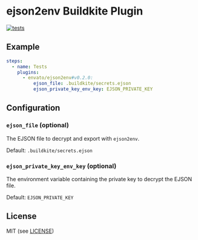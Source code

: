 # ejson2env Buildkite Plugin

[![tests](https://github.com/envato/ejson2env-buildkite-plugin/actions/workflows/tests.yml/badge.svg?branch=main)](https://github.com/envato/ejson2env-buildkite-plugin/actions/workflows/tests.yml)

## Example

```yml
steps:
  - name: Tests
    plugins:
      - envato/ejson2env#v0.2.0:
          ejson_file: .buildkite/secrets.ejson
          ejson_private_key_env_key: EJSON_PRIVATE_KEY
```

## Configuration

### `ejson_file` (optional)

The EJSON file to decrypt and export with `ejson2env`.

Default: `.buildkite/secrets.ejson`

### `ejson_private_key_env_key` (optional)

The environment variable containing the private key to decrypt the EJSON file.

Default: `EJSON_PRIVATE_KEY`

## License

MIT (see [LICENSE](LICENSE))
